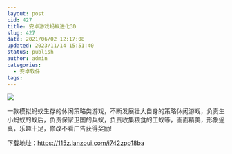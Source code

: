 ```yaml
---
layout: post
cid: 427
title: 安卓游戏蚂蚁进化3D
slug: 427
date: 2021/06/02 12:17:08
updated: 2023/11/14 15:51:40
status: publish
author: admin
categories: 
  - 安卓软件
tags: 
---
```



<div alt="潮男心博客 www.cnx0.com">
	<p>
		<img src="https://www.115z.com/edit/php/upload/20210602/16225660233768.jpg" />
	</p>
	<p>
		<span style="color:#333333;font-family:Arial, 微软雅黑, sans-serif;">一款模拟蚂蚁生存的休闲策略类游戏，不断发展壮大自身的策略休闲游戏，负责生小蚂蚁的蚁后，负责保家卫国的兵蚁，负责收集粮食的工蚁等，画面精美，形象逼真，乐趣十足，修改不看广告获得奖励!</span>
	</p>
	<p>
		下载地址：<a href="https://115z.lanzoui.com/i742zpp18ba" target="_blank">https://115z.lanzoui.com/i742zpp18ba</a> 
	</p>
</div>